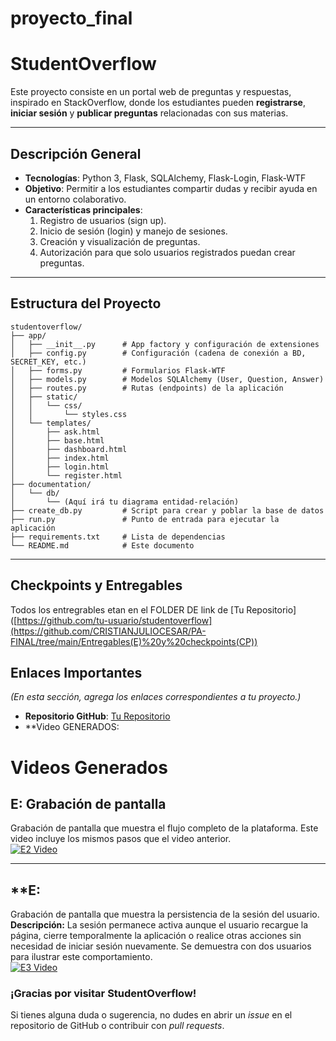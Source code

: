 # proyecto_final
# StudentOverflow

Este proyecto consiste en un portal web de preguntas y respuestas, inspirado en StackOverflow, donde los estudiantes pueden **registrarse**, **iniciar sesión** y **publicar preguntas** relacionadas con sus materias.

---

## Descripción General

- **Tecnologías**: Python 3, Flask, SQLAlchemy, Flask-Login, Flask-WTF  
- **Objetivo**: Permitir a los estudiantes compartir dudas y recibir ayuda en un entorno colaborativo.  
- **Características principales**:
  1. Registro de usuarios (sign up).
  2. Inicio de sesión (login) y manejo de sesiones.
  3. Creación y visualización de preguntas.
  4. Autorización para que solo usuarios registrados puedan crear preguntas.

---

## Estructura del Proyecto

```
studentoverflow/
├── app/
│   ├── __init__.py      # App factory y configuración de extensiones
│   ├── config.py        # Configuración (cadena de conexión a BD, SECRET_KEY, etc.)
│   ├── forms.py         # Formularios Flask-WTF
│   ├── models.py        # Modelos SQLAlchemy (User, Question, Answer)
│   ├── routes.py        # Rutas (endpoints) de la aplicación
│   ├── static/
│   │   └── css/
│   │       └── styles.css
│   └── templates/
│       ├── ask.html
│       ├── base.html
│       ├── dashboard.html
│       ├── index.html
│       ├── login.html
│       └── register.html
├── documentation/
│   └── db/
│       └── (Aquí irá tu diagrama entidad-relación)
├── create_db.py         # Script para crear y poblar la base de datos
├── run.py               # Punto de entrada para ejecutar la aplicación
├── requirements.txt     # Lista de dependencias
└── README.md            # Este documento
```

---

## Checkpoints y Entregables

Todos los entregrables etan en el FOLDER DE  link de [Tu Repositorio]([https://github.com/tu-usuario/studentoverflow](https://github.com/CRISTIANJULIOCESAR/PA-FINAL/tree/main/Entregables(E)%20y%20checkpoints(CP))  

## Enlaces Importantes

*(En esta sección, agrega los enlaces correspondientes a tu proyecto.)*

- **Repositorio GitHub**: [Tu Repositorio](https://github.com/tu-usuario/studentoverflow)  
- **Video GENERADOS:

# Videos Generados




## **E: Grabación de pantalla**
Grabación de pantalla que muestra el flujo completo de la plataforma. Este video incluye los mismos pasos que el video anterior.  
[![E2 Video](https://img.youtube.com/vi/Hv077kkot1s/1.jpg)](https://youtu.be/Hv077kkot1s)

---

## **E:
Grabación de pantalla que muestra la persistencia de la sesión del usuario.  
**Descripción:** La sesión permanece activa aunque el usuario recargue la página, cierre temporalmente la aplicación o realice otras acciones sin necesidad de iniciar sesión nuevamente. Se demuestra con dos usuarios para ilustrar este comportamiento.  
[![E3 Video](https://img.youtube.com/vi/TEBXrVvOjT8/2.jpg)](https://youtu.be/TEBXrVvOjT8)




### ¡Gracias por visitar StudentOverflow!
Si tienes alguna duda o sugerencia, no dudes en abrir un _issue_ en el repositorio de GitHub o contribuir con _pull requests_.
